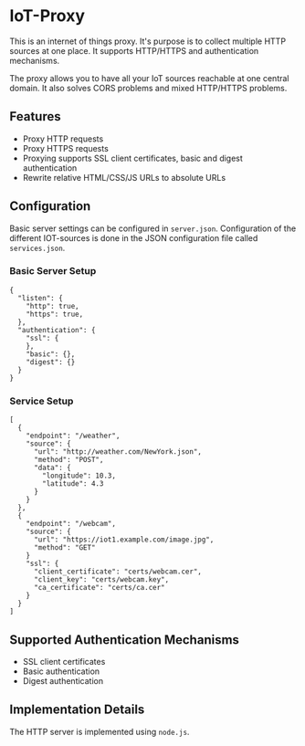 # IoT-Proxy

This is an internet of things proxy. It's purpose is to collect multiple HTTP sources at one place. It supports HTTP/HTTPS and authentication mechanisms.

The proxy allows you to have all your IoT sources reachable at one central domain. It also solves CORS problems and mixed HTTP/HTTPS problems.

## Features

- Proxy HTTP requests
- Proxy HTTPS requests
- Proxying supports SSL client certificates, basic and digest authentication
- Rewrite relative HTML/CSS/JS URLs to absolute URLs

## Configuration

Basic server settings can be configured in `server.json`. Configuration of the different IOT-sources is done in the JSON configuration file called `services.json`.

### Basic Server Setup

    {
      "listen": {
        "http": true,
        "https": true,
      },
      "authentication": {
        "ssl": {
        },
        "basic": {},
        "digest": {}
      }
    }

### Service Setup

    [
      {
        "endpoint": "/weather",
        "source": {
          "url": "http://weather.com/NewYork.json",
          "method": "POST",
          "data": {
            "longitude": 10.3,
            "latitude": 4.3
          }
        }
      },
      {
        "endpoint": "/webcam",
        "source": {
          "url": "https://iot1.example.com/image.jpg",
          "method": "GET"
        }
        "ssl": {
          "client_certificate": "certs/webcam.cer",
          "client_key": "certs/webcam.key",
          "ca_certificate": "certs/ca.cer"
        }
      }
    ]

## Supported Authentication Mechanisms

- SSL client certificates
- Basic authentication
- Digest authentication

## Implementation Details

The HTTP server is implemented using `node.js`.
